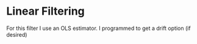 # Linear Filtering

For this filter I use an OLS estimator. I programmed to get a drift option (if desired)
